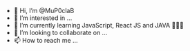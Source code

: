 - 👋 Hi, I’m @MuP0claB
- 👀 I’m interested in ...
- 🌱 I’m currently learning JavaScript, React JS and JAVA 👨🏽‍💻
- 💞️ I’m looking to collaborate on ...
- 📫 How to reach me ...

<!---
MuP0claB/MuP0claB is a ✨ special ✨ repository because its `README.md` (this file) appears on your GitHub profile.
You can click the Preview link to take a look at your changes.
--->
